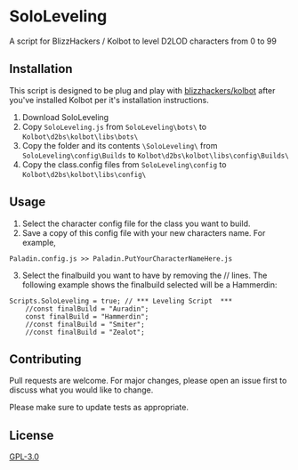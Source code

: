 # SoloLeveling

A script for BlizzHackers / Kolbot to level D2LOD characters from 0 to 99

## Installation

This script is designed to be plug and play with [blizzhackers/kolbot](https://github.com/blizzhackers/kolbot) after you've installed Kolbot per it's installation instructions. 

1. Download SoloLeveling 
2. Copy ```SoloLeveling.js``` from ```SoloLeveling\bots\``` to ```Kolbot\d2bs\kolbot\libs\bots\```
3. Copy the folder and its contents ```\SoloLeveling\``` from ```SoloLeveling\config\Builds``` to ```Kolbot\d2bs\kolbot\libs\config\Builds\```
4. Copy the class.config files from ```SoloLeveling\config``` to ```Kolbot\d2bs\kolbot\libs\config\```

## Usage
1. Select the character config file for the class you want to build.
2. Save a copy of this config file with your new characters name. For example,
```
Paladin.config.js >> Paladin.PutYourCharacterNameHere.js
```
3. Select the finalbuild you want to have by removing the // lines. The following example shows the finalbuild selected will be a Hammerdin:  
```
Scripts.SoloLeveling = true; // *** Leveling Script  ***
	//const finalBuild = "Auradin";
	const finalBuild = "Hammerdin";
	//const finalBuild = "Smiter";
	//const finalBuild = "Zealot";
``` 

## Contributing
Pull requests are welcome. For major changes, please open an issue first to discuss what you would like to change.

Please make sure to update tests as appropriate.

## License
[GPL-3.0](https://choosealicense.com/licenses/gpl-3.0/)
